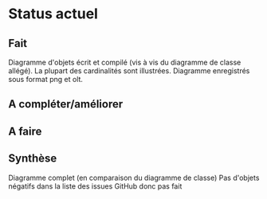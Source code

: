 Status actuel
=============

Fait
----
Diagramme d'objets écrit et compilé (vis à vis du diagramme de classe allégé).
La plupart des cardinalités sont illustrées.
Diagramme enregistrés sous format png et olt.


A compléter/améliorer
---------------------


A faire
-------


Synthèse
--------
Diagramme complet (en comparaison du diagramme de classe)
Pas d'objets négatifs dans la liste des issues GitHub donc pas fait



